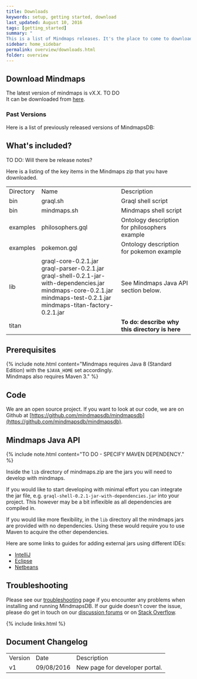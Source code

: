 ```yaml
---
title: Downloads
keywords: setup, getting started, download
last_updated: August 10, 2016
tags: [getting_started]
summary: "
This is a list of Mindmaps releases. It's the place to come to download the most recent versions of MindmapsDB."
sidebar: home_sidebar
permalink: overview/downloads.html
folder: overview
---
```



## Download Mindmaps

The latest version of mindmaps is vX.X.  TO DO  
It can be downloaded from [here](http://mindmaps.io/download/mindmaps-0.2.1.zip).


### Past Versions
Here is a list of previously released versions of MindmapsDB:

## What's included?
TO DO: Will there be release notes?

Here is a listing of the key items in the Mindmaps zip that you have downloaded.

<table>
    <tr>
        <td>Directory</td>
        <td>Name</td>
        <td>Description</td>        
    </tr>
    <tr>
        <td>bin</td>
        <td>graql.sh</td>
        <td>Graql shell script</td>        
    </tr>
    <tr>
        <td>bin</td>
        <td>mindmaps.sh</td>
        <td>Mindmaps shell script</td>        
    </tr>    
    <tr>
        <td>examples</td>
        <td>philosophers.gql</td>
        <td>Ontology description for philosophers example</td>        
    </tr>
    <tr>
        <td>examples</td>
        <td>pokemon.gql</td>
        <td>Ontology description for pokemon example</td>        
    </tr>
    <tr>
        <td>lib</td>
        <td>graql-core-0.2.1.jar <br />   
        graql-parser-0.2.1.jar  <br />
        graql-shell-0.2.1-jar-with-dependencies.jar  <br />
        mindmaps-core-0.2.1.jar  <br />
        mindmaps-test-0.2.1.jar  <br />
        mindmaps-titan-factory-0.2.1.jar <br />
        </td>        
        <td>See Mindmaps Java API section below.</td>
    </tr>
    <tr>
        <td>titan</td>
        <td></td>
        <td><strong>To do: describe why this directory is here</strong></td>        
    </tr>    
</table>

## Prerequisites

{% include note.html content="Mindmaps requires Java 8 (Standard Edition) with the `$JAVA_HOME` set accordingly.   
Mindmaps also requires Maven 3." %}

## Code
We are an open source project. If you want to look at our code, we are on Github at [https://github.com/mindmapsdb/mindmapsdb](https://github.com/mindmapsdb/mindmapsdb).


## Mindmaps Java API


{% include note.html content="TO DO - SPECIFY MAVEN DEPENDENCY." %}

Inside the `lib` directory of mindmaps.zip are the jars you will need to
develop with mindmaps.

If you would like to start developing with minimal effort you can integrate the jar file, e.g.
`graql-shell-0.2.1-jar-with-dependencies.jar` into your project. This however
may be a bit inflexible as all dependencies are compiled in.

If you would like more flexibility, in the `lib` directory all the mindmaps
jars are provided with no dependencies. Using these would require you to use
Maven to acquire the other dependencies.

Here are some links to guides for adding external jars using different IDEs:

- [IntelliJ](https://www.jetbrains.com/help/idea/2016.1/configuring-module-dependencies-and-libraries.html)
- [Eclipse](http://www.tutorialspoint.com/eclipse/eclipse_java_build_path.htm)
- [Netbeans](http://oopbook.com/java-classpath-2/classpath-in-netbeans/)

## Troubleshooting
Please see our [troubleshooting](troubleshooting.html) page if you encounter any problems when installing and running MindmapsDB. If our guide doesn't cover the issue, please do get in touch on our [discussion forums](http://discuss.mindmaps.io) or on [Stack Overflow](http://www.stackoverflow.com).

{% include links.html %}

## Document Changelog  

<table>
    <tr>
        <td>Version</td>
        <td>Date</td>
        <td>Description</td>        
    </tr>
    <tr>
        <td>v1</td>
        <td>09/08/2016</td>
        <td>New page for developer portal.</td>        
    </tr>

</table>
